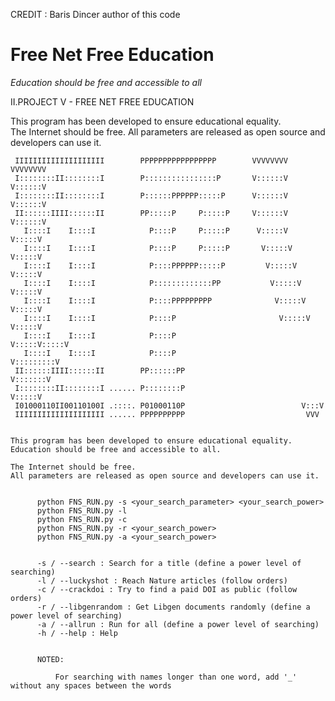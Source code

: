 CREDIT : Baris Dincer author of this code 

# Free Net Free Education
_Education should be free and accessible to all_


II.PROJECT V - FREE NET FREE EDUCATION


This program has been developed to ensure educational equality.         
The Internet should be free.
All parameters are released as open source and developers can use it.


     IIIIIIIIIIIIIIIIIIII        PPPPPPPPPPPPPPPPP        VVVVVVVV           VVVVVVVV
     I::::::::II::::::::I        P::::::::::::::::P       V::::::V           V::::::V
     I::::::::II::::::::I        P::::::PPPPPP:::::P      V::::::V           V::::::V
     II::::::IIII::::::II        PP:::::P     P:::::P     V::::::V           V::::::V
       I::::I    I::::I            P::::P     P:::::P      V:::::V           V:::::V 
       I::::I    I::::I            P::::P     P:::::P       V:::::V         V:::::V  
       I::::I    I::::I            P::::PPPPPP:::::P         V:::::V       V:::::V   
       I::::I    I::::I            P:::::::::::::PP           V:::::V     V:::::V    
       I::::I    I::::I            P::::PPPPPPPPP              V:::::V   V:::::V     
       I::::I    I::::I            P::::P                       V:::::V V:::::V      
       I::::I    I::::I            P::::P                        V:::::V:::::V       
       I::::I    I::::I            P::::P                         V:::::::::V        
     II::::::IIII::::::II        PP::::::PP                        V:::::::V         
     I::::::::II::::::::I ...... P::::::::P                         V:::::V          
     I01000110II00110100I .::::. P01000110P                          V:::V           
     IIIIIIIIIIIIIIIIIIII ...... PPPPPPPPPP                           VVV      
         
            
    This program has been developed to ensure educational equality.
    Education should be free and accessible to all.
          
    The Internet should be free.
    All parameters are released as open source and developers can use it.
          
          
          python FNS_RUN.py -s <your_search_parameter> <your_search_power>
          python FNS_RUN.py -l
          python FNS_RUN.py -c
          python FNS_RUN.py -r <your_search_power>
          python FNS_RUN.py -a <your_search_power>
          
          
          -s / --search : Search for a title (define a power level of searching)
          -l / --luckyshot : Reach Nature articles (follow orders)
          -c / --crackdoi : Try to find a paid DOI as public (follow orders)
          -r / --libgenrandom : Get Libgen documents randomly (define a power level of searching)
          -a / --allrun : Run for all (define a power level of searching)
          -h / --help : Help
          
          
          NOTED:
              
              For searching with names longer than one word, add '_' without any spaces between the words
